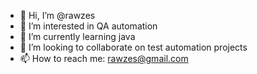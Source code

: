 - 👋 Hi, I’m @rawzes
- 👀 I’m interested in QA automation
- 🌱 I’m currently learning java
- 💞️ I’m looking to collaborate on test automation projects
- 📫 How to reach me: rawzes@gmail.com

<!---
rawzes/rawzes is a ✨ special ✨ repository because its `README.md` (this file) appears on your GitHub profile.
You can click the Preview link to take a look at your changes.
--->
